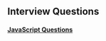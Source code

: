 ## Interview Questions

#### [JavaScript Questions](https://github.com/SakibAlHasan10/JavaScript-Interview-Questions/blob/main/README.md)